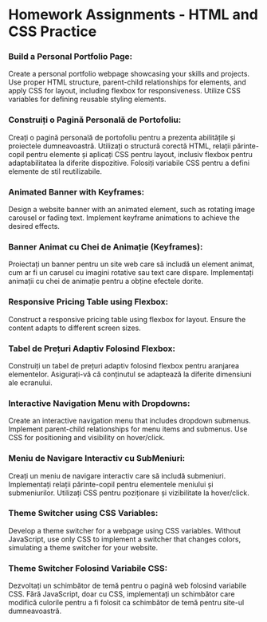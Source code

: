 # Homework Assignments - HTML and CSS Practice

### Build a Personal Portfolio Page:

Create a personal portfolio webpage showcasing your skills and projects. Use proper HTML structure, parent-child relationships for elements, and apply CSS for layout, including flexbox for responsiveness. Utilize CSS variables for defining reusable styling elements.

### Construiți o Pagină Personală de Portofoliu:

Creați o pagină personală de portofoliu pentru a prezenta abilitățile și proiectele dumneavoastră. Utilizați o structură corectă HTML, relații părinte-copil pentru elemente și aplicați CSS pentru layout, inclusiv flexbox pentru adaptabilitatea la diferite dispozitive. Folosiți variabile CSS pentru a defini elemente de stil reutilizabile.

### Animated Banner with Keyframes:

Design a website banner with an animated element, such as rotating image carousel or fading text. Implement keyframe animations to achieve the desired effects.

### Banner Animat cu Chei de Animație (Keyframes):

Proiectați un banner pentru un site web care să includă un element animat, cum ar fi un carusel cu imagini rotative sau text care dispare. Implementați animații cu chei de animație pentru a obține efectele dorite.

### Responsive Pricing Table using Flexbox:

Construct a responsive pricing table using flexbox for layout. Ensure the content adapts to different screen sizes.

### Tabel de Prețuri Adaptiv Folosind Flexbox:

Construiți un tabel de prețuri adaptiv folosind flexbox pentru aranjarea elementelor. Asigurați-vă că conținutul se adaptează la diferite dimensiuni ale ecranului.

### Interactive Navigation Menu with Dropdowns:

Create an interactive navigation menu that includes dropdown submenus. Implement parent-child relationships for menu items and submenus. Use CSS for positioning and visibility on hover/click.

### Meniu de Navigare Interactiv cu SubMeniuri:

Creați un meniu de navigare interactiv care să includă submeniuri. Implementați relații părinte-copil pentru elementele meniului și submeniurilor. Utilizați CSS pentru poziționare și vizibilitate la hover/click.

### Theme Switcher using CSS Variables:

Develop a theme switcher for a webpage using CSS variables. Without JavaScript, use only CSS to implement a switcher that changes colors, simulating a theme switcher for your website.

### Theme Switcher Folosind Variabile CSS:

Dezvoltați un schimbător de temă pentru o pagină web folosind variabile CSS. Fără JavaScript, doar cu CSS, implementați un schimbător care modifică culorile pentru a fi folosit ca schimbător de temă pentru site-ul dumneavoastră.
